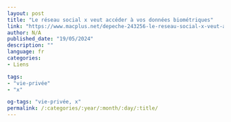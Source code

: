 ```yaml
---
layout: post
title: "Le réseau social x veut accéder à vos données biométriques"
link: "https://www.macplus.net/depeche-243256-le-reseau-social-x-veut-acceder-a-vos-donnees-biometriques"
author: N/A
published_date: "19/05/2024"
description: ""
language: fr
categories:
- Liens

tags:
- "vie-privée"
- "x"

og-tags: "vie-privée, x"
permalink: /:categories/:year/:month/:day/:title/
---
```

